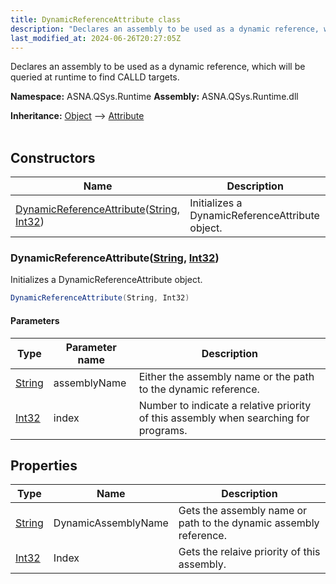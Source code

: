 ```yaml
---
title: DynamicReferenceAttribute class
description: "Declares an assembly to be used as a dynamic reference, which will be queried at runtime to find CALLD targets. "
last_modified_at: 2024-06-26T20:27:05Z
---
```


Declares an assembly to be used as a dynamic reference, which will be queried at runtime to find CALLD targets.

**Namespace:** ASNA.QSys.Runtime
**Assembly:** ASNA.QSys.Runtime.dll

**Inheritance:** [Object](https://docs.microsoft.com/en-us/dotnet/api/system.object) --> [Attribute](https://docs.microsoft.com/en-us/dotnet/api/system.attribute)
<br>
<br>

## Constructors

| Name | Description |
| --- | --- |
| [DynamicReferenceAttribute](#dynamicreferenceattributestring-int32)([String](https://docs.microsoft.com/en-us/dotnet/api/system.string), [Int32](https://docs.microsoft.com/en-us/dotnet/api/system.int32)) | Initializes a DynamicReferenceAttribute object.

### DynamicReferenceAttribute([String](https://docs.microsoft.com/en-us/dotnet/api/system.string), [Int32](https://docs.microsoft.com/en-us/dotnet/api/system.int32))

Initializes a DynamicReferenceAttribute object.

```cs
DynamicReferenceAttribute(String, Int32)
```

#### Parameters

| Type | Parameter name | Description
| --- | --- | ---
| [String](https://docs.microsoft.com/en-us/dotnet/api/system.string) | assemblyName | Either the assembly name or the path to the dynamic reference.
| [Int32](https://docs.microsoft.com/en-us/dotnet/api/system.int32) | index | Number to indicate a relative priority of this assembly when searching for programs.

## Properties

| Type | Name | Description
| --- | --- | --- 
| [String](https://learn.microsoft.com/en-us/dotnet/api/system.string?view=net-8.0) | DynamicAssemblyName | Gets the assembly name or path to the dynamic assembly reference. |
| [Int32](https://learn.microsoft.com/en-us/dotnet/csharp/language-reference/builtin-types/integral-numeric-types) | Index | Gets the relaive priority of this assembly. |
